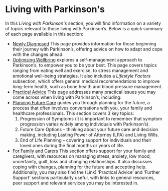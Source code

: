 # Living with Parkinson's

In this _Living with Parkinson's_ section, you will find information on a variety of topics relevant to those living with Parkinson’s. Below is a quick summary of each page available in this section:
- [Newly Diagnosed](app-content/pages-content/newly-diagnosed.md) This page provides information for those beginning their journey with Parkinson’s, offering advice on how to  adapt and cope with the changes ahead.
- [Optimising Wellbring](app-content/pages-content/optimising-wellbeing.md) explores a self-management approach to Parkinson’s, to empower you to be your best. This page covers topics ranging from eating well and exercise, to stress management and emotional well-being strategies. It also includes a _Lifestyle Factors_ subsection, which offers general medical recommendations to improve long-term health, such as bone health and blood pressure management.
- [Practical Advice](app-content/pages-content//living-with-parkinsons/pratical-advice.md) This page addresses many practical issues you may come across when living with Parkinson’s, including:
- [Planning Future Care](app-content/pages-content/living-with-parkinsons/planning-future-care.md) guides you through planning for the future, a process that often involves conversations with you, your family and healthcare professionals. This section covers 3 key topics:
  1. Progression of Symptoms (it is important to remember that symptom progression varies widely among individuals with Parkinson’s).
  2. Future Care Options – thinking about your future care and decision making, including Lasting Power of Attorney (LPA) and Living Wills.
  3. End of Life Planning – covering support for individuals and their loved ones during the final months or years of life. 
- [For Family and Carers](app-content/pages-content/living-with-parkinsons/for-family-and-carers.md) This section offers support for your family and caregivers, with resources on managing stress, anxiety, low mood, uncertainty, guilt, loss and changing relationships. It also discusses coping with changes, planning for the future and accepting help. Additionally, you may also find the (Link) ‘Practical Advice’ and ‘Further Support’ sections particularly useful, with links to general resources, peer support and relevant services you may be interested in.
